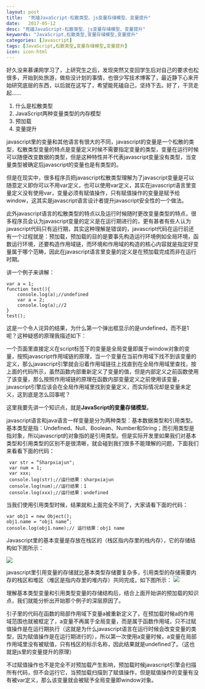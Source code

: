 ```yaml
---
layout: post
title:  "死磕JavaScript-松散类型、js变量存储模型、变量提升"
date:   2017-05-12
desc: "死磕JavaScript-松散类型、js变量存储模型、变量提升"
keywords: "JavaScript,松散类型,变量存储模型,变量提升"
categories: [Javascript]
tags: [JavaScript,松散类型,变量存储模型,变量提升]
icon: icon-html
---
```


好久没来慕课网学习了，上研究生之后，发现突然又变回学生后对自己的要求也松很多，开始到处旅游，做些没计划的事情，也很少写技术博客了，最近静下心来开始研究底层的东西，以后就在这写了，希望能死磕自己，坚持下去。好了，干货走起......

1. 什么是松散类型
1. JavaScript两种变量类型的内存模型
1. 预加载
1. 变量提升

javascript里的变量和其他语言有很大的不同，javascript的变量是一个松散的类型，松散类型变量的特点是变量定义时候不需要指定变量的类型，变量在运行时候可以随便改变数据的类型，但是这种特性并不代表javascript变量没有类型，当变量类型被确定后javascript的变量也是有类型的。

但是在现实中，很多程序员把javascript松散类型理解为了javascript变量是可以随意定义即你可以不用var定义，也可以使用var定义，其实在javascript语言里变量定义没有使用var，变量必须有赋值操作，只有赋值操作的变量是赋予给window，这其实是javascript语言设计者提升javascript安全性的一个做法。

此外javascript语言的松散类型的特点以及运行时候随时更改变量类型的特点，很多程序员会认为javascript变量的定义是在运行期进行的，更有甚者有些人认为javascript代码只有运行期，其实这种理解是错误的，javascript代码在运行前还有一个过程就是：预加载，预加载的目的是要事先构造运行环境例如全局环境，函数运行环境，还要构造作用域链，而环境和作用域的构造的核心内容就是指定好变量属于哪个范畴，因此在javascript语言里变量的定义是在预加载完成而非在运行时期。

讲一个例子来讲解：
<pre class="prettyprint"><code><span class="kwd">var</span><span class="pln"> a </span><span class="pun">=</span><span class="pln"> </span><span class="lit">1</span><span class="pun">;</span><span class="pln">
</span><span class="kwd">function</span><span class="pln"> test</span><span class="pun">(){</span><span class="pln">
    console</span><span class="pun">.</span><span class="pln">log</span><span class="pun">(</span><span class="pln">a</span><span class="pun">);</span><span class="com">//undefined</span><span class="pln">
    </span><span class="kwd">var</span><span class="pln"> a </span><span class="pun">=</span><span class="pln"> </span><span class="lit">2</span><span class="pun">;</span><span class="pln">
    console</span><span class="pun">.</span><span class="pln">log</span><span class="pun">(</span><span class="pln">a</span><span class="pun">);</span><span class="com">//2</span><span class="pln">
</span><span class="pun">}</span><span class="pln">
test</span><span class="pun">();</span></code></pre>

这是一个令人诧异的结果，为什么第一个弹出框显示的是undefined，而不是1呢？这种疑惑的原理我描述如下：

一个页面里直接定义在script标签下的变量是全局变量即属于window对象的变量，按照javascript作用域链的原理，当一个变量在当前作用域下找不到该变量的定义，那么javascript引擎就会沿着作用域链往上找直到在全局作用域里查找，按上面的代码所示，虽然函数内部重新定义了变量的值，但是内部定义之前函数使用了该变量，那么按照作用域链的原理在函数内部变量定义之前使用该变量，javascript引擎应该会在全局作用域里找到变量定义，而实际情况却是变量未定义，这到底是怎么回事呢？

这里我要先讲一个知识点，就是**JavaScript的变量存储模型**。

javascript语言和java语言一样变量是分为两种类型：基本数据类型和引用类型。基本类型是指：Undefined、Null、Boolean、Number和String；而引用类型是指对象，所以javascript的对象指的是引用类型。但是实际开发里如果我们对基本类型和引用类型的区别不是很清晰，就会碰到我们很多不能理解的问题，下面我们来看看下面的代码：
<pre class="prettyprint"><code><span class="pln"> </span><span class="kwd">var</span><span class="pln"> str </span><span class="pun">=</span><span class="pln"> </span><span class="pun">“</span><span class="typ">Sharpxiajun</span><span class="str">";
 var num = 1;
 var xxx;
 console.log(str);//运行结果：sharpxiajun
 console.log(num);//运行结果：1
 console.log(xxx);//运行结果：undefined</span></code></pre>
 当我们使用引用类型时候，结果就和上面完全不同了，大家请看下面的代码：
<pre class="prettyprint"><code><span class="kwd">var</span><span class="pln"> obj1 </span><span class="pun">=</span><span class="pln"> </span><span class="kwd">new</span><span class="pln"> </span><span class="typ">Object</span><span class="pun">();</span><span class="pln">
obj1</span><span class="pun">.</span><span class="pln">name </span><span class="pun">=</span><span class="pln"> </span><span class="str">"obj1 name”;
console.log(obj1.name);// 运行结果：obj1 name</span></code></pre>
Javascript里的基本变量是存放在栈区的（栈区指内存里的栈内存），它的存储结构如下图所示：

![](http://img.mukewang.com/591552cf0001746703950149.png)

javascript里引用变量的存储就比基本类型存储要复杂多，引用类型的存储需要内存的栈区和堆区（堆区是指内存里的堆内存）共同完成，如下图所示：
![](http://img.mukewang.com/591552f20001700e05650292.png)

理解基本类型变量和引用类型变量的存储结构后，结合上面开始讲的预加载的知识点，我们就能分析出开始那个例子的深层原因了。

引子里的代码在函数的局部作用域下变量a被重新定义了，在预加载时候a的作用域范围也就被框定了，a变量不再属于全局变量，而是属于函数作用域，只不过赋值操作是在运行期执行（这就是为什么javascript语言在运行时候会改变变量的类型，因为赋值操作是在运行期进行的），所以第一次使用a变量时候，a变量在局部作用域里没有被赋值，只有栈区的标示名称，因此结果就是undefined了。（这也就是js里的变量提升的原理）

不过赋值操作也不是完全不对预加载产生影响，预加载时候javascript引擎会扫描所有代码，但不会运行它，当预加载扫描到了赋值操作，但是赋值操作的变量有没有被var定义，那么该变量就会被赋予全局变量即window对象。

